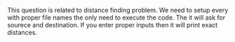 This question is related to distance finding problem.
We need to setup every with proper file names the only need to execute the code.
The it will ask for sourece and destination.
If you enter proper inputs then it will print exact distances.
